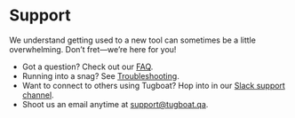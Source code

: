 # Support

We understand getting used to a new tool can sometimes be a little overwhelming.
Don’t fret—we’re here for you!

* Got a question? Check out our [FAQ](../reference/faq/index.md).
* Running into a snag? See [Troubleshooting](../troubleshooting/index.md).
* Want to connect to others using Tugboat? Hop into in our
  [Slack support channel](https://launchpass.com/tugboatqa).
* Shoot us an email anytime at [support@tugboat.qa](mailto:support@tugboat.qa).
